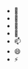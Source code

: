 - 👋 
- 👀
- 🌱 
- 💞️
- 📫
- 😄
- ⚡

<!---
ric-capgemini/ric-capgemini is a ✨ special ✨ repository because its `README.md` (this file) appears on your GitHub profile.
You can click the Preview link to take a look at your changes.
--->
